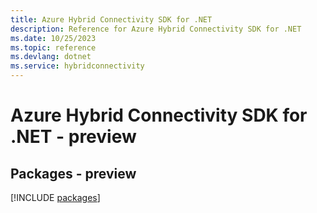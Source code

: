 ```yaml
---
title: Azure Hybrid Connectivity SDK for .NET
description: Reference for Azure Hybrid Connectivity SDK for .NET
ms.date: 10/25/2023
ms.topic: reference
ms.devlang: dotnet
ms.service: hybridconnectivity
---
```

# Azure Hybrid Connectivity SDK for .NET - preview
## Packages - preview
[!INCLUDE [packages](hybrid-connectivity-index.md)]
